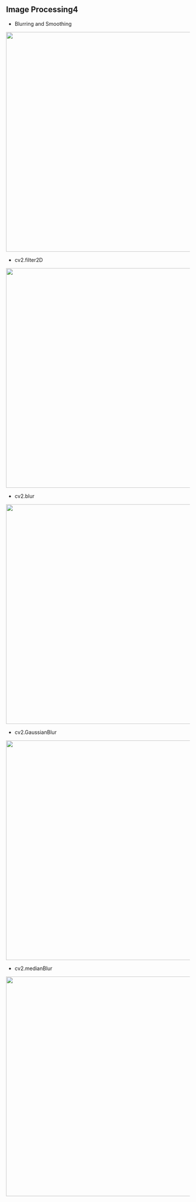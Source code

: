 ## Image Processing4

* Blurring and Smoothing

<img width=600 src="https://user-images.githubusercontent.com/44635266/62789460-eb63e800-bb03-11e9-8d83-054a9bc0900c.png">

* cv2.filter2D

<img width=600 src="https://user-images.githubusercontent.com/44635266/62789463-ec951500-bb03-11e9-9f74-f6ef77842511.png">

* cv2.blur

<img width=600 src="https://user-images.githubusercontent.com/44635266/62789546-1a7a5980-bb04-11e9-8a3a-b1cefac83b2d.png">

* cv2.GaussianBlur

<img width=600 src="https://user-images.githubusercontent.com/44635266/62789590-3a118200-bb04-11e9-9061-0d2fd8626f71.png">

* cv2.medianBlur

<img width=600 src="https://user-images.githubusercontent.com/44635266/62789656-5f05f500-bb04-11e9-9f8a-dbbd80b0bb95.png">